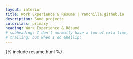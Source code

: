 ```yaml
---
layout: interior
title: Work Experience & Résumé | ramchilla.github.io
description: Some projects
colorclass: primary
heading: Work Experience & Résumé
# subheading: I don't normally have a ton of exta time,
# trailing: but when I do &hellip;
---
```


{% include resume.html %}